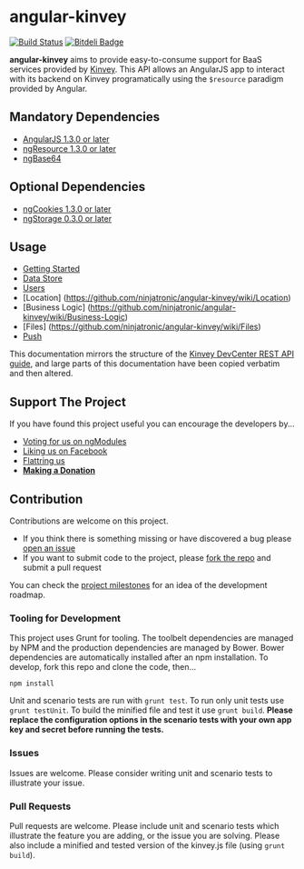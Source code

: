 # angular-kinvey

[![Build Status](https://travis-ci.org/ninjatronic/angular-kinvey.png)](https://travis-ci.org/ninjatronic/angular-kinvey) [![Bitdeli Badge](https://d2weczhvl823v0.cloudfront.net/ninjatronic/angular-kinvey/trend.png)](https://bitdeli.com/free "Bitdeli Badge")

**angular-kinvey** aims to provide easy-to-consume support for BaaS services provided by [Kinvey](http://kinvey.com/).
This API allows an AngularJS app to interact with its backend on Kinvey programatically using the `$resource` 
paradigm provided by Angular.

## Mandatory Dependencies

* [AngularJS 1.3.0 or later](https://github.com/angular/bower-angular)
* [ngResource 1.3.0 or later](https://github.com/angular/bower-angular-resource)
* [ngBase64](https://github.com/ninjatronic/ngBase64)

## Optional Dependencies

* [ngCookies 1.3.0 or later](https://github.com/angular/bower-angular-cookies)
* [ngStorage 0.3.0 or later](https://github.com/gsklee/ngStorage)

## Usage

* [Getting Started](https://github.com/ninjatronic/angular-kinvey/wiki/Getting-Started)
* [Data Store](https://github.com/ninjatronic/angular-kinvey/wiki/Data-Store)
* [Users](https://github.com/ninjatronic/angular-kinvey/wiki/Users)
* [Location] (https://github.com/ninjatronic/angular-kinvey/wiki/Location)
* [Business Logic] (https://github.com/ninjatronic/angular-kinvey/wiki/Business-Logic)
* [Files] (https://github.com/ninjatronic/angular-kinvey/wiki/Files)
* [Push](https://github.com/ninjatronic/angular-kinvey/wiki/Push)

This documentation mirrors the structure of the [Kinvey DevCenter REST API guide](http://devcenter.kinvey.com/rest/guides/), 
and large parts of this documentation have been copied verbatim and then altered.

## Support The Project

If you have found this project useful you can encourage the developers by...

* [Voting for us on ngModules](http://ngmodules.org/modules/angular-kinvey)
* [Liking us on Facebook](https://www.facebook.com/ninjatronic)
* [Flattring us](https://flattr.com/submit/auto?user_id=ninjatronic&url=https://github.com/ninjatronic/angular-kinvey/&title=angular-kinvey&language=&tags=github&category=software)
* **[Making a Donation](https://pledgie.com/campaigns/23204)**

## Contribution

Contributions are welcome on this project.

* If you think there is something missing or have discovered a bug please [open an issue](https://github.com/ninjatronic/angular-kinvey/issues/new)
* If you want to submit code to the project, please [fork the repo](https://github.com/ninjatronic/angular-kinvey/fork) and submit a pull request

You can check the [project milestones](https://github.com/ninjatronic/angular-kinvey/issues/milestones?with_issues=yes)
for an idea of the development roadmap.

### Tooling for Development

This project uses Grunt for tooling. The toolbelt dependencies are managed by NPM and the production  dependencies are
managed by Bower. Bower dependencies are automatically installed after an npm installation. To develop, fork this repo
and clone the code, then...

```
npm install
```

Unit and scenario tests are run with `grunt test`. To run only unit tests use `grunt testUnit`. To build the minified
file and test it use `grunt build`. **Please replace the configuration options in the scenario tests with your own app
key and secret before running the tests.**

### Issues

Issues are welcome. Please consider writing unit and scenario tests to illustrate your issue.

### Pull Requests

Pull requests are welcome. Please include unit and scenario tests which illustrate the feature you are adding, or the
issue you are solving. Please also include a minified and tested version of the kinvey.js file (using `grunt build`).
